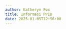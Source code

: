 ```yaml
---
author: Katheryn Fox
title: Informasi PPID
date: 2025-01-05T12:56:00
---
```


<script>
  function titleToUrl(title) {
    return title.toLowerCase().replace(/ /g, '-').replace(/[^\w-]+/g, '');
  }

  const informasiPPID = [
    {
      title: "SOP PPID"
    },
    {
      title: "Tata Cara"
    },
    {
      title: "Informasi Publik"
    },
    {
      title: "Formulir"
    },
    {
      title: "Peraturan PPID"
    },
    {
      title: "Laporan PPID"
    }
  ];

  document.addEventListener("DOMContentLoaded", function() {
    const containerInformasiPPID = document.querySelector('.section-container-informasi-ppid');
    informasiPPID.forEach(item => {
      const urlPath = `/ms-informasi-ppid/${titleToUrl(item.title)}`;
      containerInformasiPPID.innerHTML += `
        <a href="${urlPath}" class="bg-white p-4 rounded-xl border border-gray-300 shadow-lg hover-container cursor-pointer" style="width: 100%;">
          <div class="flex items-center justify-between">
            <div class="flex items-center flex-1">
              <div class="flex items-center flex-1">
                <h2 class="text-black md:text-xl text-base pr-4 flex items-center" style="height: 100px">${item.title}</h2>
                <div class="border-r-2 border-gray-300 h-28 ml-auto hidden md:block"></div>
              </div>
            </div>
            <div class="hidden md:flex items-center justify-center h-full w-40">
              <div class="hover-arrow flex items-center justify-center text-black group">
                <span class="mr-3">Selengkapnya</span>
                <i class="fas fa-arrow-right"></i>
              </div>
            </div>
          </div>
        </a>
      `;
    });
  });
</script>
<section class="flex flex-col gap-4 bg-white section-container-informasi-ppid">
</section>
<style>
.hover-container:hover .hover-arrow {
    color: #00A86B;
    transform: translateX(10px);
}
.hover-container:hover .hover-arrow i {
    animation: arrowMove 0.8s infinite;
}
.hover-arrow {
    display: inline-flex;
    align-items: center;
    transition: all 0.3s ease;
}
@keyframes arrowMove {
    0% {
        transform: translateX(0);
    }
    50% {
        transform: translateX(5px);
    }
    100% {
        transform: translateX(0);
    }
}
@media (max-width: 768px) {
    .hover-container {
        flex-direction: column;
    }
    .hover-arrow {
        display: none;
    }
}
</style>